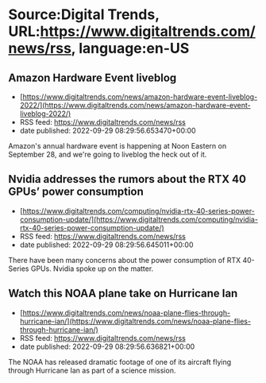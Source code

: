 # Source:Digital Trends, URL:https://www.digitaltrends.com/news/rss, language:en-US

## Amazon Hardware Event liveblog
 - [https://www.digitaltrends.com/news/amazon-hardware-event-liveblog-2022/](https://www.digitaltrends.com/news/amazon-hardware-event-liveblog-2022/)
 - RSS feed: https://www.digitaltrends.com/news/rss
 - date published: 2022-09-29 08:29:56.653470+00:00

Amazon's annual hardware event is happening at Noon Eastern on September 28, and we're going to liveblog the heck out of it.

## Nvidia addresses the rumors about the RTX 40 GPUs’ power consumption
 - [https://www.digitaltrends.com/computing/nvidia-rtx-40-series-power-consumption-update/](https://www.digitaltrends.com/computing/nvidia-rtx-40-series-power-consumption-update/)
 - RSS feed: https://www.digitaltrends.com/news/rss
 - date published: 2022-09-29 08:29:56.645011+00:00

There have been many concerns about the power consumption of RTX 40-Series GPUs. Nvidia spoke up on the matter.

## Watch this NOAA plane take on Hurricane Ian
 - [https://www.digitaltrends.com/news/noaa-plane-flies-through-hurricane-ian/](https://www.digitaltrends.com/news/noaa-plane-flies-through-hurricane-ian/)
 - RSS feed: https://www.digitaltrends.com/news/rss
 - date published: 2022-09-29 08:29:56.636821+00:00

The NOAA has released dramatic footage of one of its aircraft flying through Hurricane Ian as part of a science mission.

